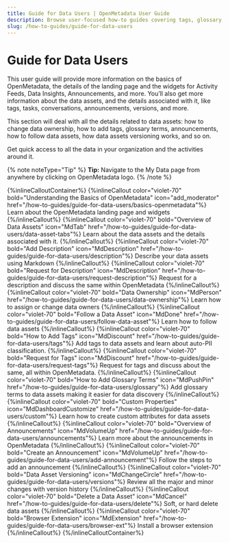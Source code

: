 ```yaml
---
title: Guide for Data Users | OpenMetadata User Guide
description: Browse user-focused how-to guides covering tags, glossary, descriptions, and asset tracking.
slug: /how-to-guides/guide-for-data-users
---
```


# Guide for Data Users

This user guide will provide more information on the basics of OpenMetadata, the details of the landing page and the widgets for Activity Feeds, Data Insights, Announcements, and more. You’ll also get more information about the data assets, and the details associated with it, like tags, tasks, conversations, announcements, versions, and more.

This section will deal with all the details related to data assets: how to change data ownership, how to add tags, glossary terms, announcements, how to follow data assets, how data assets versioning works, and so on.

Get quick access to all the data in your organization and the activities around it.

{% note noteType="Tip" %} **Tip:** Navigate to the My Data page from anywhere by clicking on OpenMetadata logo. {% /note %}

{%inlineCalloutContainer%}
 {%inlineCallout
  color="violet-70"
  bold="Understanding the Basics of OpenMetadata"
  icon="add_moderator"
  href="/how-to-guides/guide-for-data-users/basics-openmetadata"%}
  Learn about the OpenMetadata landing page and widgets
 {%/inlineCallout%}
 {%inlineCallout
  color="violet-70"
  bold="Overview of Data Assets"
  icon="MdTab"
  href="/how-to-guides/guide-for-data-users/data-asset-tabs"%}
  Learn about the data assets and the details associated with it.
 {%/inlineCallout%}
 {%inlineCallout
  color="violet-70"
  bold="Add Description"
  icon="MdDescription"
  href="/how-to-guides/guide-for-data-users/description"%}
  Describe your data assets using Markdown
 {%/inlineCallout%}
 {%inlineCallout
  color="violet-70"
  bold="Request for Description"
  icon="MdDescription"
  href="/how-to-guides/guide-for-data-users/request-description"%}
  Request for a description and discuss the same within OpenMetadata
 {%/inlineCallout%}
 {%inlineCallout
  color="violet-70"
  bold="Data Ownership"
  icon="MdPerson"
  href="/how-to-guides/guide-for-data-users/data-ownership"%}
  Learn how to assign or change data owners
 {%/inlineCallout%}
 {%inlineCallout
  color="violet-70"
  bold="Follow a Data Asset"
  icon="MdDone"
  href="/how-to-guides/guide-for-data-users/follow-data-asset"%}
  Learn how to follow data assets
 {%/inlineCallout%}
 {%inlineCallout
  color="violet-70"
  bold="How to Add Tags"
  icon="MdDiscount"
  href="/how-to-guides/guide-for-data-users/tags"%}
  Add tags to data assets and learn about auto-PII classification.
 {%/inlineCallout%}
 {%inlineCallout
  color="violet-70"
  bold="Request for Tags"
  icon="MdDiscount"
  href="/how-to-guides/guide-for-data-users/request-tags"%}
  Request for tags and discuss about the same, all within OpenMetadata.
 {%/inlineCallout%}
 {%inlineCallout
  color="violet-70"
  bold="How to Add Glossary Terms"
  icon="MdPushPin"
  href="/how-to-guides/guide-for-data-users/glossary"%}
  Add glossary terms to data assets making it easier for data discovery
 {%/inlineCallout%}
 {%inlineCallout
  color="violet-70"
  bold="Custom Properties"
  icon="MdDashboardCustomize"
  href="/how-to-guides/guide-for-data-users/custom"%}
  Learn how to create custom attributes for data assets
 {%/inlineCallout%}
 {%inlineCallout
  color="violet-70"
  bold="Overview of Announcements"
  icon="MdVolumeUp"
  href="/how-to-guides/guide-for-data-users/announcements"%}
  Learn more about the announcements in OpenMetadata
 {%/inlineCallout%}
 {%inlineCallout
  color="violet-70"
  bold="Create an Announcement"
  icon="MdVolumeUp"
  href="/how-to-guides/guide-for-data-users/add-announcement"%}
  Follow the steps to add an announcement
 {%/inlineCallout%}
 {%inlineCallout
  color="violet-70"
  bold="Data Asset Versioning"
  icon="MdChangeCircle"
  href="/how-to-guides/guide-for-data-users/versions"%}
  Review all the major and minor changes with version history
 {%/inlineCallout%}
 {%inlineCallout
  color="violet-70"
  bold="Delete a Data Asset"
  icon="MdCancel"
  href="/how-to-guides/guide-for-data-users/delete"%}
  Soft, or hard delete data assets
 {%/inlineCallout%}
 {%inlineCallout
  color="violet-70"
  bold="Browser Extension"
  icon="MdExtension"
  href="/how-to-guides/guide-for-data-users/browser-ext"%}
  Install a browser extension
 {%/inlineCallout%}
{%/inlineCalloutContainer%}